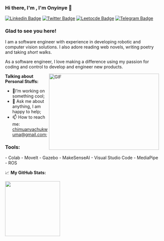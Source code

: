 ### Hi there, I'm , I'm Onyinye 👋
[![Linkedin Badge](https://img.shields.io/badge/-LinkedIn-0e76a8?style=flat-square&logo=Linkedin&logoColor=white)](https://linkedin.com/in/onyinye007)
[![Twitter Badge](https://img.shields.io/badge/-Twitter-00acee?style=flat-square&logo=Twitter&logoColor=white)](https://twitter.com/chimuania)
[![Leetocde Badge](https://img.shields.io/badge/leetcode-%2312100E.svg?&style=for-square&logo=medium&logoColor=white)](https://www.leetcode.com/onyinyechi)
[![Telegram Badge](https://img.shields.io/badge/-Telegram-0088cc?style=flat-square&logo=Telegram&logoColor=white)](https://t.me/MostlyYin)

### Glad to see you here! &nbsp;

I am a software engineer with experience in developing robotic and computer vision solutions. I also adore reading web novels, writing poetry and taking _short_ walks.

As a software engineer, I love making a difference using my passion for coding and control to develop and engineer new products.

<img align="right" alt="GIF" src="https://media.giphy.com/media/L1R1tvI9svkIWwpVYr/giphy.gif?raw=true" width="360" height="250" />
  

**Talking about Personal Stuffs:**

- 🚀I’m working on something cool;
- 💬 Ask me about anything, I am happy to help;
- 📫 How to reach me: chimuanyachukwuma@gmail.com;

<h3 align="left">Tools:</h3>
- Colab
- MoveIt
- Gazebo
- MakeSenseAI
- Visual Studio Code
- MediaPipe
- ROS

</br>


📈 **My GitHub Stats:**
<p>
  <img height="180em" src="https://github-readme-stats.vercel.app/api/top-langs/?username=yin-ye&show_icons=true&hide_border=true&layout=compact&langs_count=8"/>
</p>



